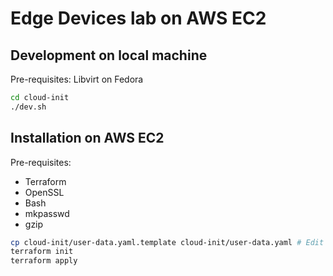 # Edge Devices lab on AWS EC2

## Development on local machine

Pre-requisites: Libvirt on Fedora

```sh
cd cloud-init
./dev.sh
```

## Installation on AWS EC2

Pre-requisites:

- Terraform
- OpenSSL
- Bash
- mkpasswd
- gzip

```sh
cp cloud-init/user-data.yaml.template cloud-init/user-data.yaml # Edit the file to fill out the placeholders
terraform init
terraform apply
```
